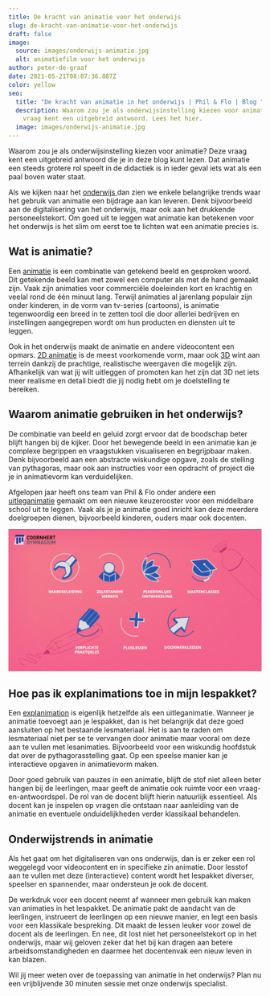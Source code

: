```yaml
---
title: De kracht van animatie voor het onderwijs
slug: de-kracht-van-animatie-voor-het-onderwijs
draft: false
image:
  source: images/onderwijs-animatie.jpg
  alt: animatiefilm voor het onderwijs
author: peter-de-graaf
date: 2021-05-21T08:07:36.887Z
color: yellow
seo:
  title: "De kracht van animatie in het onderwijs | Phil & Flo | Blog "
  description: Waarom zou je als onderwijsinstelling kiezen voor animatie? Deze
    vraag kent een uitgebreid antwoord. Lees het hier.
  image: images/onderwijs-animatie.jpg
---
```

Waarom zou je als onderwijsinstelling kiezen voor animatie? Deze vraag kent een uitgebreid antwoord die je in deze blog kunt lezen. Dat animatie een steeds grotere rol speelt in de didactiek is in ieder geval iets wat als een paal boven water staat.

Als we kijken naar het [onderwijs ](https://www.philenflo.nl/branches/onderwijs-kunst-cultuur/)dan zien we enkele belangrijke trends waar het gebruik van animatie een bijdrage aan kan leveren. Denk bijvoorbeeld aan de digitalisering van het onderwijs, maar ook aan het drukkende personeelstekort. Om goed uit te leggen wat animatie kan betekenen voor het onderwijs is het slim om eerst toe te lichten wat een animatie precies is.

## Wat is animatie?

Een [animatie](https://www.philenflo.nl/oplossingen/animatie-laten-maken/) is een combinatie van getekend beeld en gesproken woord. Dit getekende beeld kan met zowel een computer als met de hand gemaakt zijn. Vaak zijn animaties voor commerciële doeleinden kort en krachtig en veelal rond de één minuut lang. Terwijl animaties al jarenlang populair zijn onder kinderen, in de vorm van tv-series (cartoons), is animatie tegenwoordig een breed in te zetten tool die door allerlei bedrijven en instellingen aangegrepen wordt om hun producten en diensten uit te leggen. 

Ook in het onderwijs maakt de animatie en andere videocontent een opmars. [2D animatie](https://www.philenflo.nl/2d-animatie/) is de meest voorkomende vorm, maar ook [3D](https://www.philenflo.nl/3-d-animatie-laten-maken/) wint aan terrein dankzij de prachtige, realistische weergaven die mogelijk zijn. Afhankelijk van wat jij wilt uitleggen of promoten kan het zijn dat 3D net iets meer realisme en detail biedt die jij nodig hebt om je doelstelling te bereiken.

## Waarom animatie gebruiken in het onderwijs?

De combinatie van beeld en geluid zorgt ervoor dat de boodschap beter blijft hangen bij de kijker. Door het bewegende beeld in een animatie kan je complexe begrippen en vraagstukken visualiseren en begrijpbaar maken. Denk bijvoorbeeld aan een abstracte wiskundige opgave, zoals de stelling van pythagoras, maar ook aan instructies voor een opdracht of project die je in animatievorm kan verduidelijken.

Afgelopen jaar heeft ons team van Phil & Flo onder andere een [uitleganimatie](https://www.philenflo.nl/uitleganimatie-laten-maken/) gemaakt om een nieuwe keuzerooster voor een middelbare school uit te leggen. Vaak als je je animatie goed inricht kan deze meerdere doelgroepen dienen, bijvoorbeeld kinderen, ouders maar ook docenten.

![Iconen in het onderwijs](images/iconen-in-het-onderwijs.jpg)

## Hoe pas ik explanimations toe in mijn lespakket?

Een [explanimation](https://www.philenflo.nl/explanimation-laten-maken/) is eigenlijk hetzelfde als een uitleganimatie. Wanneer je animatie toevoegt aan je lespakket, dan is het belangrijk dat deze goed aansluiten op het bestaande lesmateriaal. Het is aan te raden om lesmateriaal niet per se te vervangen door animatie maar vooral om deze aan te vullen met lesanimaties. Bijvoorbeeld voor een wiskundig hoofdstuk dat over de pythagorasstelling gaat. Op een speelse manier kan je interactieve opgaven in animatievorm maken. 

Door goed gebruik van pauzes in een animatie, blijft de stof niet alleen beter hangen bij de leerlingen, maar geeft de animatie ook ruimte voor een vraag-en-antwoordspel. De rol van de docent blijft hierin natuurlijk essentieel. Als docent kan je inspelen op vragen die ontstaan naar aanleiding van de animatie en eventuele onduidelijkheden verder klassikaal behandelen.

## Onderwijstrends in animatie

Als het gaat om het digitaliseren van ons onderwijs, dan is er zeker een rol weggelegd voor videocontent en in specifieke zin animatie. Door lesstof aan te vullen met deze (interactieve) content wordt het lespakket diverser, speelser en spannender, maar ondersteun je ook de docent. 

De werkdruk voor een docent neemt af wanneer men gebruik kan maken van animaties in het lespakket. De animatie pakt de aandacht van de leerlingen, instrueert de leerlingen op een nieuwe manier, en legt een basis voor een klassikale bespreking. Dit maakt de lessen leuker voor zowel de docent als de leerlingen. En nee, dit lost niet het personeelstekort op in het onderwijs, maar wij geloven zeker dat het bij kan dragen aan betere arbeidsomstandigheden en daarmee het docentenvak een nieuw leven in kan blazen.

Wil jij meer weten over de toepassing van animatie in het onderwijs? Plan nu een vrijblijvende 30 minuten sessie met onze onderwijs specialist.